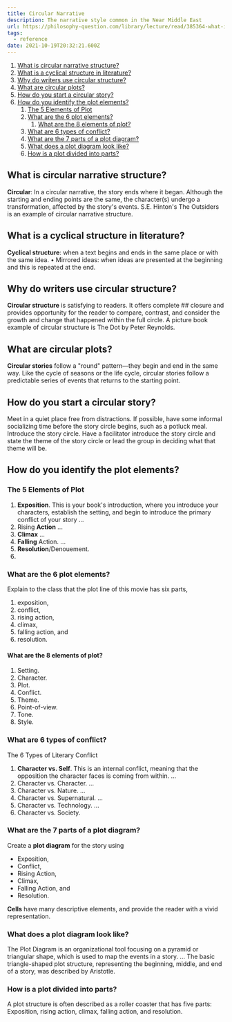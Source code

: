 ```yaml
---
title: Circular Narrative
description: The narrative style common in the Near Middle East
url: https://philosophy-question.com/library/lecture/read/385364-what-is-circular-narrative-structure#0
tags:
  - reference
date: 2021-10-19T20:32:21.600Z
---
```


1. [What is circular narrative structure?](#what-is-circular-narrative-structure)
2. [What is a cyclical structure in literature?](#what-is-a-cyclical-structure-in-literature)
3. [Why do writers use circular structure?](#why-do-writers-use-circular-structure)
4. [What are circular plots?](#what-are-circular-plots)
5. [How do you start a circular story?](#how-do-you-start-a-circular-story)
6. [How do you identify the plot elements?](#how-do-you-identify-the-plot-elements)
   1. [The 5 Elements of Plot](#the-5-elements-of-plot)
   2. [What are the 6 plot elements?](#what-are-the-6-plot-elements)
      1. [What are the 8 elements of plot?](#what-are-the-8-elements-of-plot)
   3. [What are 6 types of conflict?](#what-are-6-types-of-conflict)
   4. [What are the 7 parts of a plot diagram?](#what-are-the-7-parts-of-a-plot-diagram)
   5. [What does a plot diagram look like?](#what-does-a-plot-diagram-look-like)
   6. [How is a plot divided into parts?](#how-is-a-plot-divided-into-parts)

## What is circular narrative structure?

**Circular**: In a circular narrative, the story ends where it began. Although the starting and ending points are the same, the character(s) undergo a transformation, affected by the story's events. S.E. Hinton's The Outsiders is an example of circular narrative structure.

## What is a cyclical structure in literature?

**Cyclical structure**: when a text begins and ends in the same place or with the same idea. • Mirrored ideas: when ideas are presented at the beginning and this is repeated at the end.

## Why do writers use circular structure?

**Circular structure** is satisfying to readers. It offers complete ## closure and provides opportunity for the reader to compare, contrast, and consider the growth and change that happened within the full circle. A picture book example of circular structure is The Dot by Peter Reynolds.

## What are circular plots?

**Circular stories** follow a "round" pattern—they begin and end in the same way. Like the cycle of seasons or the life cycle, circular stories follow a predictable series of events that returns to the starting point.

## How do you start a circular story?

Meet in a quiet place free from distractions. If possible, have some informal socializing time before the story circle begins, such as a potluck meal. Introduce the story circle. Have a facilitator introduce the story circle and state the theme of the story circle or lead the group in deciding what that theme will be.

## How do you identify the plot elements?

### The 5 Elements of Plot

1. **Exposition**. This is your book's introduction, where you introduce your characters, establish the setting, and begin to introduce the primary conflict of your story ...
2. Rising **Action** ...
3. **Climax** ...
4. **Falling** Action. ...
5. **Resolution**/Denouement.
6.

### What are the 6 plot elements?

Explain to the class that the plot line of this movie has six parts,

1. exposition,
2. conflict,
3. rising action,
4. climax,
5. falling action, and
6. resolution.

#### What are the 8 elements of plot?

1. Setting.
2. Character.
3. Plot.
4. Conflict.
5. Theme.
6. Point-of-view.
7. Tone.
8. Style.

### What are 6 types of conflict?

The 6 Types of Literary Conflict

1. **Character vs. Self**. This is an internal conflict, meaning that the opposition the character faces is coming from within. ...
2. Character vs. Character. ...
3. Character vs. Nature. ...
4. Character vs. Supernatural. ...
5. Character vs. Technology. ...
6. Character vs. Society.

### What are the 7 parts of a plot diagram?

Create a **plot diagram** for the story using

- Exposition,
- Conflict,
- Rising Action,
- Climax,
- Falling Action, and
- Resolution.

**Cells** have many descriptive elements, and provide the reader with a vivid representation.

### What does a plot diagram look like?

The Plot Diagram is an organizational tool focusing on a pyramid or triangular shape, which is used to map the events in a story. ... The basic triangle-shaped plot structure, representing the beginning, middle, and end of a story, was described by Aristotle.

### How is a plot divided into parts?

A plot structure is often described as a roller coaster that has five parts: Exposition, rising action, climax, falling action, and resolution.
